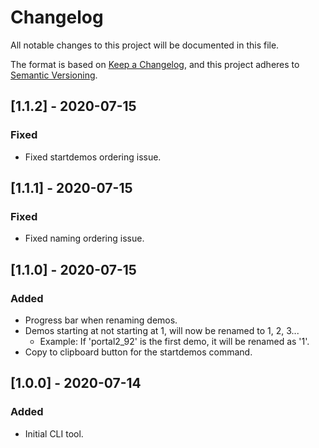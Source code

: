 # Changelog
All notable changes to this project will be documented in this file.

The format is based on [Keep a Changelog](https://keepachangelog.com/en/1.0.0/),
and this project adheres to [Semantic Versioning](https://semver.org/spec/v2.0.0.html).

## [1.1.2] - 2020-07-15
### Fixed
- Fixed startdemos ordering issue.

## [1.1.1] - 2020-07-15
### Fixed
- Fixed naming ordering issue.

## [1.1.0] - 2020-07-15
### Added
- Progress bar when renaming demos.
- Demos starting at not starting at 1, will now be renamed to 1, 2, 3...
  - Example: If 'portal2_92' is the first demo, it will be renamed as '1'.
- Copy to clipboard button for the startdemos command.

## [1.0.0] - 2020-07-14
### Added
- Initial CLI tool.
